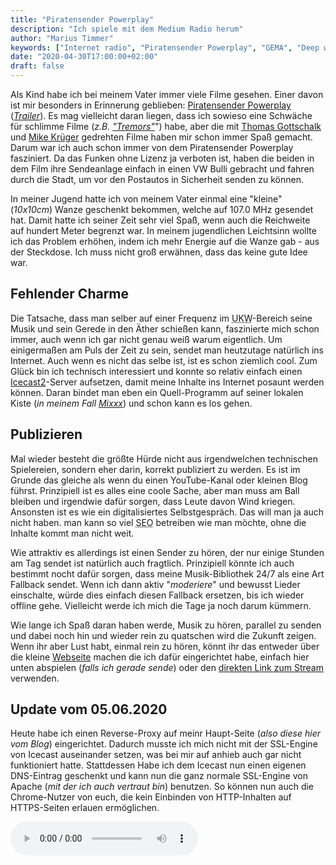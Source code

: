 ```yaml
---
title: "Piratensender Powerplay"
description: "Ich spiele mit dem Medium Radio herum"
author: "Marius Timmer"
keywords: ["Internet radio", "Piratensender Powerplay", "GEMA", "Deep web", "Icecast2", "Mixxx"]
date: "2020-04-30T17:00:00+02:00"
draft: false
---
```


Als Kind habe ich bei meinem Vater immer viele Filme gesehen. Einer davon ist mir besonders in Erinnerung geblieben: [Piratensender Powerplay](https://de.wikipedia.org/wiki/Piratensender_Powerplay) ([_Trailer_](https://www.youtube.com/watch?v=_sbr2iduTyQ)). Es mag vielleicht daran liegen, dass ich sowieso eine Schwäche für schlimme Filme (_z.B._ [_"Tremors"_](https://de.wikipedia.org/wiki/Tremors_%E2%80%93_Im_Land_der_Raketenw%C3%BCrmer)") habe, aber die mit [Thomas Gottschalk](https://de.wikipedia.org/wiki/Thomas_Gottschalk) und [Mike Krüger](https://de.wikipedia.org/wiki/Mike_Kr%C3%BCger) gedrehten Filme haben mir schon immer Spaß gemacht. Darum war ich auch schon immer von dem Piratensender Powerplay fasziniert. Da das Funken ohne Lizenz ja verboten ist, haben die beiden in dem Film ihre Sendeanlage einfach in einen VW Bulli gebracht und fahren durch die Stadt, um vor den Postautos in Sicherheit senden zu können.

In meiner Jugend hatte ich von meinem Vater einmal eine "kleine" (_10x10cm_) Wanze geschenkt bekommen, welche auf 107.0 MHz gesendet hat. Damit hatte ich seiner Zeit sehr viel Spaß, wenn auch die Reichweite auf hundert Meter begrenzt war. In meinem jugendlichen Leichtsinn wollte ich das Problem erhöhen, indem ich mehr Energie auf die Wanze gab - aus der Steckdose. Ich muss nicht groß erwähnen, dass das keine gute Idee war.

Fehlender Charme
----------------
Die Tatsache, dass man selber auf einer Frequenz im <abbr title="Ultrakurzwelle">UKW</abbr>-Bereich seine Musik und sein Gerede in den Äther schießen kann, faszinierte mich schon immer, auch wenn ich gar nicht genau weiß warum eigentlich. Um einigermaßen am Puls der Zeit zu sein, sendet man heutzutage natürlich ins Internet. Auch wenn es nicht das selbe ist, ist es schon ziemlich cool. Zum Glück bin ich technisch interessiert und konnte so relativ einfach einen [Icecast2](http://icecast.org/)-Server aufsetzen, damit meine Inhalte ins Internet posaunt werden können. Daran bindet man eben ein Quell-Programm auf seiner lokalen Kiste (_in meinem Fall [Mixxx](https://mixxx.org/)_) und schon kann es los gehen.

Publizieren
-----------
Mal wieder besteht die größte Hürde nicht aus irgendwelchen technischen Spielereien, sondern eher darin, korrekt publiziert zu werden. Es ist im Grunde das gleiche als wenn du einen YouTube-Kanal oder kleinen Blog führst. Prinzipiell ist es alles eine coole Sache, aber man muss am Ball bleiben und irgendwie dafür sorgen, dass Leute davon Wind kriegen. Ansonsten ist es wie ein digitalisiertes Selbstgespräch. Das will man ja auch nicht haben. man kann so viel <abbr title="Search Engine Optimization">SEO</abbr> betreiben wie man möchte, ohne die Inhalte kommt man nicht weit.

Wie attraktiv es allerdings ist einen Sender zu hören, der nur einige Stunden am Tag sendet ist natürlich auch fragtlich. Prinzipiell könnte ich auch bestimmt nocht dafür sorgen, dass meine Musik-Bibliothek 24/7 als eine Art Fallback sendet. Wenn ich dann aktiv "_moderiere_" und bewusst Lieder einschalte, würde dies einfach diesen Fallback ersetzen, bis ich wieder offline gehe. Vielleicht werde ich mich die Tage ja noch darum kümmern.

Wie lange ich Spaß daran haben werde, Musik zu hören, parallel zu senden und dabei noch hin und wieder rein zu quatschen wird die Zukunft zeigen. Wenn ihr aber Lust habt, einmal rein zu hören, könnt ihr das entweder über die kleine [Webseite](https://nytlora.ddns.net/piratensenderpowerplay/) machen die ich dafür eingerichtet habe, einfach hier unten abspielen (_falls ich gerade sende_) oder den [direkten Link zum Stream](https://icecast.mariustimmer.de/PiratensenderPowerplay) verwenden.

Update vom 05.06.2020
---------------------
Heute habe ich einen Reverse-Proxy auf meinr Haupt-Seite (_also diese hier vom Blog_) eingerichtet. Dadurch musste ich mich nicht mit der SSL-Engine von Icecast auseinander setzen, was bei mir auf anhieb auch gar nicht funktioniert hatte. Stattdessen Habe ich dem Icecast nun einen eigenen DNS-Eintrag geschenkt und kann nun die ganz normale SSL-Engine von Apache (_mit der ich auch vertraut bin_) benutzen. So können nun auch die Chrome-Nutzer von euch, die kein Einbinden von HTTP-Inhalten auf HTTPS-Seiten erlauen ermöglichen.

<audio class="card-img-top" controls>
    <source src="https://icecast.mariustimmer.de/PiratensenderPowerplay" type="audio/ogg" />
	Dein Browser kann das nicht <code>:(</code>
</audio>
